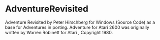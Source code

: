 # AdventureRevisited
 Adventure Revisited by Peter Hirschberg for Windows (Source Code) as a base for Adventures in porting. Adventure for Atari 2600 was originally written by Warren Robinett for  Atari , Copyright 1980.
